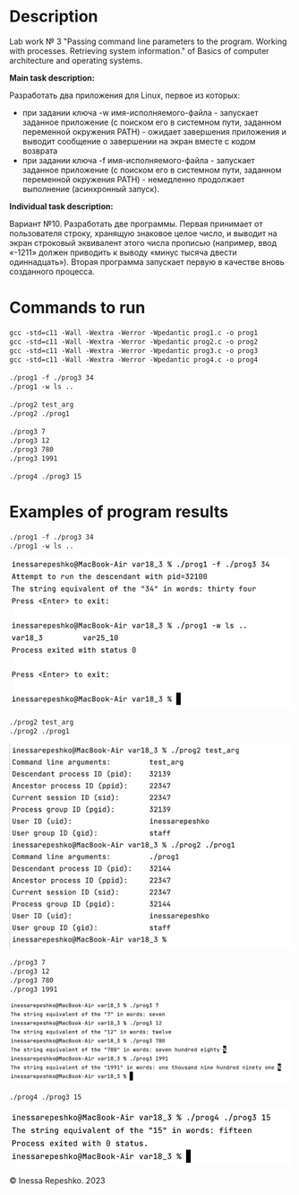 # Description
Lab work № 3 "Passing command line parameters to the program. Working with processes. Retrieving system information." of Basics of computer architecture and operating systems.

**Main task description:**

Разработать два приложения для Linux, первое из которых:
* при задании ключа -w имя-исполняемого-файла - запускает заданное приложение (с поиском его в системном пути, заданном переменной окружения PATH) - ожидает завершения приложения и выводит сообщение о завершении на экран вместе с кодом возврата 
* при задании ключа -f имя-исполняемого-файла - запускает заданное приложение (с поиском его в системном пути, заданном переменной окружения PATH) - немедленно продолжает выполнение (асинхронный запуск).

**Individual task description:**

Вариант №10.
Разработать две программы. Первая принимает от пользователя строку, хранящую знаковое целое число, и выводит на экран строковый эквивалент этого числа прописью (например, ввод «-1211» должен приводить к выводу «минус тысяча двести одиннадцать»). Вторая программа запускает первую в качестве вновь созданного процесса.

# Commands to run
```
gcc -std=c11 -Wall -Wextra -Werror -Wpedantic prog1.c -o prog1
gcc -std=c11 -Wall -Wextra -Werror -Wpedantic prog2.c -o prog2
gcc -std=c11 -Wall -Wextra -Werror -Wpedantic prog3.c -o prog3
gcc -std=c11 -Wall -Wextra -Werror -Wpedantic prog4.c -o prog4

./prog1 -f ./prog3 34
./prog1 -w ls ..

./prog2 test_arg
./prog2 ./prog1

./prog3 7
./prog3 12
./prog3 780
./prog3 1991

./prog4 ./prog3 15
```

# Examples of program results
```
./prog1 -f ./prog3 34
./prog1 -w ls ..
```
![prog1](https://github.com/InessaRepeshko/basics-of-computer-architecture-and-operating-systems/blob/main/lab3/var3/screens/prog1.png)

```
./prog2 test_arg
./prog2 ./prog1
```
![prog2](https://github.com/InessaRepeshko/basics-of-computer-architecture-and-operating-systems/blob/main/lab3/var3/screens/prog2.png)


```
./prog3 7
./prog3 12
./prog3 780
./prog3 1991
```
![prog3](https://github.com/InessaRepeshko/basics-of-computer-architecture-and-operating-systems/blob/main/lab3/var3/screens/prog3.png)

```
./prog4 ./prog3 15
```
![prog4](https://github.com/InessaRepeshko/basics-of-computer-architecture-and-operating-systems/blob/main/lab3/var3/screens/prog4.png)

© Inessa Repeshko. 2023
